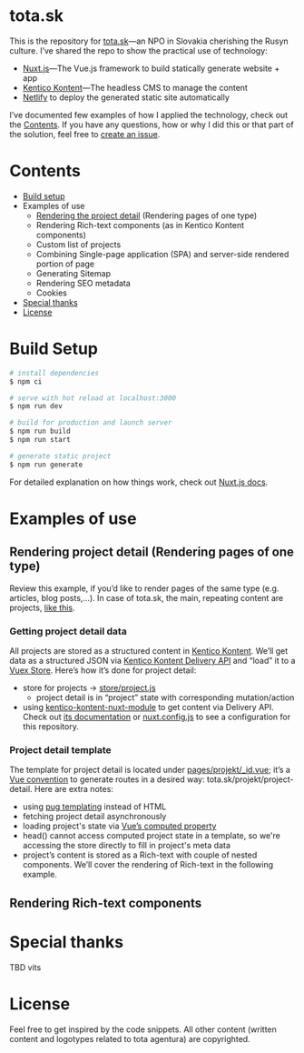 # tota.sk

This is the repository for [tota.sk](https://tota.sk)—an NPO in Slovakia cherishing the Rusyn culture. I’ve shared the repo to show the practical use of technology:
* [Nuxt.js](https://nuxtjs.org/)—The Vue.js framework to build statically generate website + app
* [Kentico Kontent](https://kontent.ai/)—The headless CMS to manage the content
* [Netlify](https://www.netlify.com/) to deploy the generated static site automatically

I’ve documented few examples of how I applied the technology, check out the [Contents](#contents). If you have any questions, how or why I did this or that part of the solution, feel free to [create an issue](https://github.com/surfinzap/tota/issues). 

# <a name="contents"></a> Contents
* [Build setup](#build-setup)
* Examples of use
	* [Rendering the project detail](#project-detail) (Rendering pages of one type)
	* Rendering Rich-text components (as in Kentico Kontent components)
	* Custom list of projects
	* Combining Single-page application (SPA) and server-side rendered portion of page
	* Generating Sitemap
	* Rendering SEO metadata
	* Cookies
* [Special thanks](#special-thanks)
* [License](#license)


# <a name="build-setup"></a> Build Setup

``` bash
# install dependencies
$ npm ci

# serve with hot reload at localhost:3000
$ npm run dev

# build for production and launch server
$ npm run build
$ npm run start

# generate static project
$ npm run generate
```

For detailed explanation on how things work, check out [Nuxt.js docs](https://nuxtjs.org).

# Examples of use

## <a name="project-detail"></a> Rendering project detail (Rendering pages of one type)
Review this example, if you’d like to render pages of the same type (e.g. articles, blog posts,…). In case of tota.sk, the main, repeating content are projects, [like this](https://tota.sk/projekt/any-by-ste-ne-viryly).
### Getting project detail data
All projects are stored as a structured content in [Kentico Kontent](https://kontent.ai/). We’ll get data as a structured JSON via [Kentico Kontent Delivery API](https://docs.kontent.ai/reference/delivery-api) and “load” it to a [Vuex Store](https://nuxtjs.org/guide/vuex-store). Here’s how it’s done for project detail:
* store for projects → [store/project.js](store/project.js)
	* project detail is in “project” state with corresponding mutation/action
* using [kentico-kontent-nuxt-module](https://github.com/Domitnator/kentico-kontent-nuxt-module) to get content via Delivery API. Check out [its documentation](https://github.com/Domitnator/kentico-kontent-nuxt-module) or [nuxt.config.js](nuxt.config.js) to see a configuration for this repository.
### Project detail template
The template for project detail is located under [pages/projekt/_id.vue](pages/projekt/_id.vue); it’s a [Vue convention](https://nuxtjs.org/guide/routing#dynamic-routes) to generate routes in a desired way: tota.sk/projekt/project-detail. Here are extra notes:
* using [pug templating](https://pugjs.org/api/getting-started.html) instead of HTML
* fetching project detail asynchronously
* loading project's state via [Vue’s computed property](https://vuejs.org/v2/guide/computed.html#Computed-Properties)
* head() cannot access computed project state in a template, so we're accessing the store directly to fill in project's meta data
* project’s content is stored as a Rich-text with couple of nested components. We’ll cover the rendering of Rich-text in the following example.


## Rendering Rich-text components


# <a name="special-thanks"></a> Special thanks
TBD vits

# <a name="license"></a> License
Feel free to get inspired by the code snippets. All other content (written content and logotypes related to tota agentura) are copyrighted.

